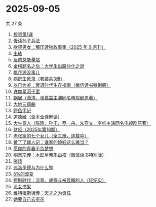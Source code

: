 # 2025-09-05

共 27 条

<!-- BEGIN WEREAD -->
<!-- 最后更新时间 2025-09-05 04:26:10 +0800 -->
1. [投资第1课](https://weread.qq.com/web/bookDetail/89b322f0813aba568g0116d0)
1. [慢读孙子兵法](https://weread.qq.com/web/bookDetail/72732e40813aba573g017bb7)
1. [欲望男女：解压读物故事集（2025 年 9 月刊）](https://weread.qq.com/web/bookDetail/f38329a0813aba56eg013524)
1. [出轨](https://weread.qq.com/web/bookDetail/adb32d20813aba51ag0144fc)
1. [反倦怠能量站](https://weread.qq.com/web/bookDetail/826324b0813aba1deg01589c)
1. [金榜题名之后：大学生出路分化之谜](https://weread.qq.com/web/bookDetail/f0032f50813ab7e04g012a8d)
1. [桃花源没事儿](https://weread.qq.com/web/bookDetail/676320b0813aba52cg0179ad)
1. [病房生死录（套装共3册）](https://weread.qq.com/web/bookDetail/4c632b60813ab8df3g0158f7)
1. [以日为鉴：衰退时代生存指南（微信读书特别版）](https://weread.qq.com/web/bookDetail/77d32440813aba4e2g01644a)
1. [许你星河千里](https://weread.qq.com/web/bookDetail/5ff32df0718d8a435ffcbfd)
1. [蜗居（海清、张嘉益主演同名电视剧原著）](https://weread.qq.com/web/bookDetail/d7932200813ab6ffeg016c0e)
1. [大地三部曲](https://weread.qq.com/web/bookDetail/51b326f0813aba3e7g015ccc)
1. [鳄鱼手记](https://weread.qq.com/web/bookDetail/5f432130726405da5f4d88d)
1. [道德经（全本全译解读）](https://weread.qq.com/web/bookDetail/5b332cf0813aba21bg0105f0)
1. [大生意人（陈晓、孙千、罗一舟、朱亚文、李纯主演同名电视剧原著）](https://weread.qq.com/web/bookDetail/59132280813ab9dbeg0121f8)
1. [财经（2025年第18期）](https://weread.qq.com/web/bookDetail/1ab322a0813aba573g015030)
1. [老张家的七个女儿（全三册，连载中）](https://weread.qq.com/web/bookDetail/12332100813ab8b6cg0155cf)
1. [黄了了嫁人记：谁家的媳妇这么难当？](https://weread.qq.com/web/bookDetail/29932610813ab95edg01504c)
1. [愿你的青春不负梦想](https://weread.qq.com/web/bookDetail/85f32f205cfe9585fabc551)
1. [明熹宗传：木匠皇帝朱由校（微信读书特别版）](https://weread.qq.com/web/bookDetail/d4d329c0813aba339g010a9f)
1. [笑场](https://weread.qq.com/web/bookDetail/df132cf071dc8a97df1b7be)
1. [弗洛伊德与为什么鸭](https://weread.qq.com/web/bookDetail/c8c32310813ab8250g018eec)
1. [5%的改变](https://weread.qq.com/web/bookDetail/39e32100813ab7120g01631e)
1. [短剧时代：流量、成瘾与被瓦解的人（轻纪实）](https://weread.qq.com/web/bookDetail/4d032360813aba518g013d9c)
1. [恶女书架](https://weread.qq.com/web/bookDetail/59732b20813aba557g01550a)
1. [维特根斯坦传：天才之为责任](https://weread.qq.com/web/bookDetail/0ea320005e3c810ea1cf0c4)
1. [她要自己去买花](https://weread.qq.com/web/bookDetail/84332fa0813aba020g014cdd)
<!-- END WEREAD -->